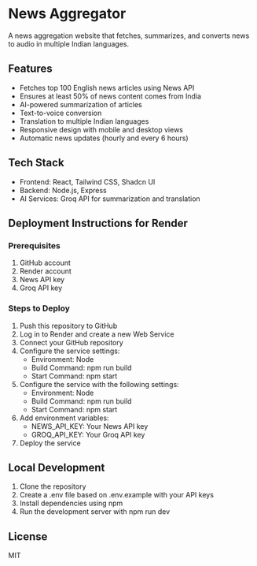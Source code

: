 # News Aggregator

A news aggregation website that fetches, summarizes, and converts news to audio in multiple Indian languages.

## Features

- Fetches top 100 English news articles using News API
- Ensures at least 50% of news content comes from India
- AI-powered summarization of articles
- Text-to-voice conversion
- Translation to multiple Indian languages
- Responsive design with mobile and desktop views
- Automatic news updates (hourly and every 6 hours)

## Tech Stack

- Frontend: React, Tailwind CSS, Shadcn UI
- Backend: Node.js, Express
- AI Services: Groq API for summarization and translation
## Deployment Instructions for Render

### Prerequisites

1. GitHub account
2. Render account
3. News API key
4. Groq API key

### Steps to Deploy

1. Push this repository to GitHub
2. Log in to Render and create a new Web Service
3. Connect your GitHub repository
4. Configure the service settings:
   - Environment: Node
   - Build Command: npm run build
   - Start Command: npm start
4. Configure the service with the following settings:
   - Environment: Node
   - Build Command: npm run build
   - Start Command: npm start
5. Add environment variables:
   - NEWS_API_KEY: Your News API key
   - GROQ_API_KEY: Your Groq API key
6. Deploy the service

## Local Development

1. Clone the repository
2. Create a .env file based on .env.example with your API keys
3. Install dependencies using npm
4. Run the development server with npm run dev

## License

MIT
